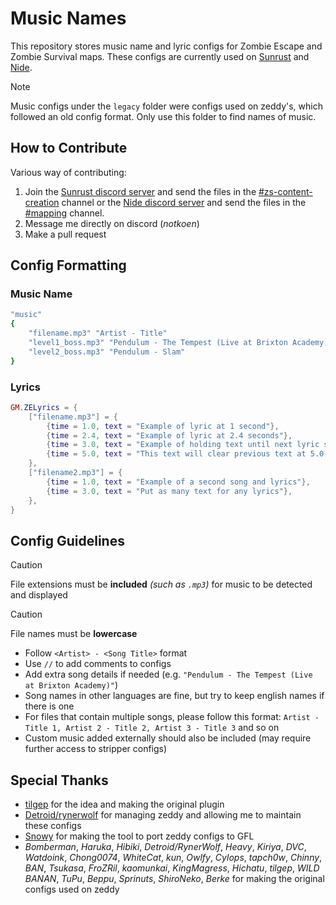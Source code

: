 
# Music Names

This repository stores music name and lyric configs for Zombie Escape and Zombie Survival maps. These configs are currently used on [Sunrust](https://sunrust.org/) and [Nide](https://nide.gg).

> [!NOTE]
> Music configs under the `legacy` folder were configs used on zeddy's, which followed an old config format. Only use this folder to find names of music.

## How to Contribute

Various way of contributing:

1. Join the [Sunrust discord server](https://discord.gg/sunrust) and send the files in the [#zs-content-creation](https://discord.com/channels/353474260112769026/495994723559931915) channel or the [Nide discord server](https://discord.gg/nide) and send the files in the [#mapping](https://discord.com/channels/579962159270985733/579970573766230016) channel.
2. Message me directly on discord (*notkoen*)
3. Make a pull request

## Config Formatting

### Music Name

```yaml
"music"
{
    "filename.mp3" "Artist - Title"
    "level1_boss.mp3" "Pendulum - The Tempest (Live at Brixton Academy)"
    "level2_boss.mp3" "Pendulum - Slam"
}
```

### Lyrics

```lua
GM.ZELyrics = {
    ["filename.mp3"] = {
        {time = 1.0, text = "Example of lyric at 1 second"},
        {time = 2.4, text = "Example of lyric at 2.4 seconds"},
        {time = 3.0, text = "Example of holding text until next lyric shows up", autohold = true},
        {time = 5.0, text = "This text will clear previous text at 5.0 seconds,"},
    },
    ["filename2.mp3"] = {
        {time = 1.0, text = "Example of a second song and lyrics"},
        {time = 3.0, text = "Put as many text for any lyrics"},
    },
}
```

## Config Guidelines

> [!CAUTION]
> File extensions must be **included** *(such as `.mp3`)* for music to be detected and displayed

> [!CAUTION]
> File names must be **lowercase**

- Follow `<Artist> - <Song Title>` format
- Use `//` to add comments to configs
- Add extra song details if needed (e.g. `"Pendulum - The Tempest (Live at Brixton Academy)"`)
- Song names in other languages are fine, but try to keep english names if there is one
- For files that contain multiple songs, please follow this format: `Artist - Title 1, Artist 2 - Title 2, Artist 3 - Title 3` and so on
- Custom music added externally should also be included (may require further access to stripper configs)

## Special Thanks

- [tilgep](https://github.com/tilgep) for the idea and making the original plugin
- [Detroid/rynerwolf](https://github.com/RynerWolf) for managing zeddy and allowing me to maintain these configs
- [Snowy](https://github.com/snorux) for making the tool to port zeddy configs to GFL
- *Bomberman*, *Haruka*, *Hibiki*, *Detroid/RynerWolf*, *Heavy*, *Kiriya*, *DVC*, *Watdoink*, *Chong0074*, *WhiteCat*, *kun*, *Owlfy*, *Cylops*, *tapch0w*, *Chinny*, *BAN*, *Tsukasa*, *FroZRil*, *kaomunkai*, *KingMagress*, *Hichatu*, *tilgep*, *WILD BANAN*, *TuPu*, *Beppu*, *Sprinuts*, *ShiroNeko*, *Berke* for making the original configs used on zeddy
